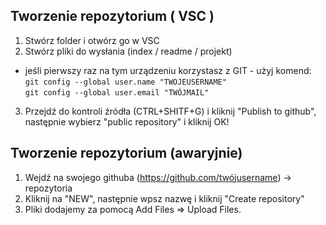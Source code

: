 

## Tworzenie repozytorium ( VSC )
  1. Stwórz folder i otwórz go w VSC
  2. Stwórz pliki do wysłania (index / readme / projekt)
  * jeśli pierwszy raz na tym urządzeniu korzystasz z GIT - użyj komend:
  ``git config --global user.name "TWOJEUSERNAME"``  
  ``git config --global user.email "TWÓJMAIL"``  
  3. Przejdź do kontroli źródła (CTRL+SHITF+G) i kliknij "Publish to github", następnie wybierz "public repository" i kliknij OK!

## Tworzenie repozytorium (awaryjnie)
  1. Wejdź na swojego githuba (https://github.com/twójusername) -> repozytoria
  2. Kliknij na "NEW", następnie wpsz nazwę i kliknij "Create repository"
  3. Pliki dodajemy za pomocą Add Files => Upload Files.